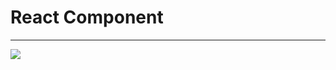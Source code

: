 # React Component
<hr>
<img src="https://s3.amazonaws.com/alx-intranet.hbtn.io/uploads/medias/2019/12/7953d594b3ffc14201f5.jpeg?X-Amz-Algorithm=AWS4-HMAC-SHA256&X-Amz-Credential=AKIARDDGGGOUSBVO6H7D%2F20240730%2Fus-east-1%2Fs3%2Faws4_request&X-Amz-Date=20240730T123853Z&X-Amz-Expires=86400&X-Amz-SignedHeaders=host&X-Amz-Signature=b8afc7a11e8f221b32b8c3323533ec122e43258f07896e4cb77c64034d762b61" />